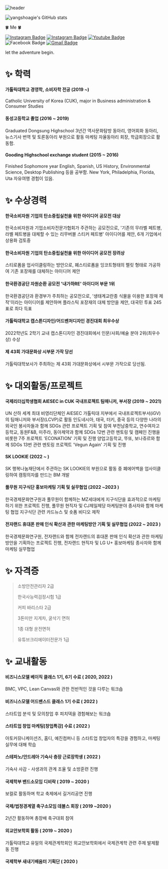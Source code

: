 ![header](https://capsule-render.vercel.app/api?type=rect&color=1C768F&customColorList=0,2,2,5,30&text=Seungtak%20Yang&animation=fadeIn&fontColor=d6ace6)

![yangshoagie's GitHub stats](https://github-readme-stats.vercel.app/api?username=yangshoagie&show_icons=true&theme=cobalt)
	
:four_leaf_clover: Me :four_leaf_clover:

   [![Instagram Badge](https://img.shields.io/badge/Instagram-F0047F?style=flat-square&logo=instagram&&logoColor=white&link=https://www.instagram.com/yangs_hoagie/)](https://www.instagram.com/yangs_hoagie/)  [![Instagram Badge](https://img.shields.io/badge/Instagram-556472?style=flat-square&logo=instagram&&logoColor=white&link=https://www.instagram.com/hoagie_dogie/)](https://www.instagram.com/hoagie_dogie/) [![Youtube Badge](https://img.shields.io/badge/Youtube-ff0000?style=flat-square&logo=youtube&link=https://www.youtube.com/channel/UCs8vJ1jePfiOJ70ymAX5EWA)](https://www.youtube.com/channel/UCs8vJ1jePfiOJ70ymAX5EWA) ![Facebook Badge](https://img.shields.io/badge/facebook-1877f2?style=flat-square&logo=facebook&logoColor=white&link=https://www.facebook.com/양승탁) [![Gmail Badge](https://img.shields.io/badge/Gmail-d14836?style=flat-square&logo=Gmail&logoColor=white&link=mailto:xkr0639@gmail.com)](mailto:xkr0639@gmail.com)
  
 
  
 

let the adventure begin.
# :sparkles: 학력
#### 가톨릭대학교 경영학, 소비자학 전공 (2019 ~)
Catholic University of Korea (CUK), major in Business administration & Consumer Studies

#### 동성고등학교 졸업 (2016 ~ 2019)
Graduated Dongsung Highschool
3년간 역사문화탐방 동아리, 영어회화 동아리, 뉴스기사 번역 및 토론동아리 부원으로 활동
마케팅 자율동아리 회장, 학급회장으로 활동함.

#### Gooding Highschool exchange student (2015 ~ 2016)
Finished Sophomore year
English, Spanish, US History, Environmental Science, Desktop Publishing 등을 공부함.
New York, Philadelphia, Florida, Uta 자유여행 경험이 있음.




# :sparkles: 수상경력
#### 한국소비자원 기업의 탄소중립실천을 위한 아이디어 공모전 대상
한국소비자원과 기업소비자전문가협회가 주관하는 공모전으로, '기존의 무라벨 페트병, 라벨 페트병을 대체할 수 있는 리무버블 스티커 페트병' 아이디어를 제안, 6개 기업에서 상용화 검토중

#### 한국소비자원 기업의 탄소중립실천을 위한 아이디어 공모전 장려상
스티로폼을 업사이클링하는 방안으로, 폐스티로폼을 잉코트형태의 펠릿 형태로 가공하여 기존 포장재를 대체하는 아이디어 제안

#### 한국환경공단 자원순환 공모전 '내가하RE' 아이디어 부문 1위
한국환경공단과 환경부가 주최하는 공모전으로, '생태계교란종 식물을 이용한 포장재 제작'이라는 아이디어를 제안하며 플라스틱 포장재의 대체 방안을 제안, 대국민 투표 245표로 최다 득표

#### 가톨릭대학교 캡스톤디자인/어드벤처디자인 경진대회 최우수상
2022학년도 2학기 교내 캡스톤디자인 경진대회에서 인문/사회/예술 분야 2위(최우수상) 수상

#### 제 43회 가대문화상 시부문 가작 당선
가톨릭대학보사가 주최하는 제 43회 가대문화상에서 시부문 가작으로 당선됨.




# :sparkles: 대외활동/프로젝트
#### 국제리더십학생협회 AIESEC in CUK 국내프로젝트 팀매니저, 부서장 (2019 ~ 2021)
UN 산하 세계 최대 비영리단체인 AIESEC 가톨릭대 지부에서 국내프로젝트부서(iGV)의 팀매니저와 부서장(LCVP)로 활동
인도네시아, 태국, 터키, 중국 등의 다양한 나라의 외국인 봉사자들과 함께 SDGs 관련 프로젝트 기획 및 참여
부천남중학교, 연수여자고등학교, 동원F&B, 미주라, 동아제약과 함께 SDGs 12번 관련 멘토링 및 캠페인 진행을 비롯한 7주 프로젝트 'ECONATION' 기획 및 진행
양업고등학교, 뚜또, 보나쥬르와 함께 SDGs 13번 관련 멘토링 프로젝트 'Vegun Again' 기획 및 진행

#### SK LOOKIE (2022 ~ )
SK 행복나눔재단에서 주관하는 SK LOOKIE의 부원으로 활동 중
폐에어백을 업사이클링하여 캠핑의자를 만드는 BM 개발

#### 풀무원 지구식단 홍보마케팅 기획 및 실무협업 (2022 ~2023 )
한국경제문화연구원과 풀무원이 함께하는 MZ세대에게 지구식단을 효과적으로 마케팅하기 위한 프로젝트 진행, 풀무원 현직자 및 CJ제일제당 마케팅분야 종사자와 함께 마케팅 협업
지구식단 관련 카드뉴스 및 숏폼 비디오 제작

#### 전자랜드 휴대폰 판매 인식 확산과 관한 마케팅방안 기획 및 실무협업 (2022 ~ 2023 )
한국경제문화연구원, 전자랜드와 함께 전자랜드의 휴대폰 판매 인식 확산과 관한 마케팅방안을 기획하는 프로젝트 진행, 전자랜드 현직자 및 LG U+ 홍보마케팅 종사자와 함께 마케팅 실무협업




# :sparkles: 자격증
> 소방안전관리자 2급
> 
> 한국사능력검정시험 1급
> 
> 커피 바리스타 2급
> 
> 3톤미만 지게차, 굴삭기 면허
> 
> 1종 대형 운전면허
> 
> 유튜브크리에이터전문가 1급




# :sparkles: 교내활동
#### 비즈니스모델 베이직 클래스 1기, 6기 수료 ( 2020, 2022 )
BMC, VPC, Lean Canvas와 관한 전반적인 것을 다루는 워크숍

#### 비즈니스모델 어드밴스드 클래스 1기 수료 ( 2022 )
스타트업 분석 및 모의창업 후 피치덱을 경험해보는 워크숍

#### 스타트업 창업 마케팅[창업특강] 수료 ( 2022 )
아토커뮤니케이션즈, 홈디, 예진컴퍼니 등 스타트업 창업자의 특강을 경험하고, 마케팅 실무에 대해 학습

#### 스테파노/안드레아 기숙사 층장 근로장학생 ( 2022 )
기숙사 사감 - 사생과의 관계 조율 및 소방훈련 진행

#### 국제학부 밴드소모임 디비락 ( 2019 ~ 2020 )
보컬로 활동하며 학교 축제에서 길거리공연 진행

#### 국제/법정경계열 축구소모임 데블스 회장 ( 2019 ~2020 )
2년간 활동하며 총장배 축구대회 참여

#### 외교안보학회 활동 ( 2019 ~ 2020 )
가톨릭대학교 유일의 국제관계학회인 외교안보학회에서 국제관계학 관련 주제 발제활동 진행

#### 국제학부 새내기배움터 기획단 ( 2020 )
